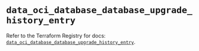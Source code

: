 # `data_oci_database_database_upgrade_history_entry`

Refer to the Terraform Registry for docs: [`data_oci_database_database_upgrade_history_entry`](https://registry.terraform.io/providers/oracle/oci/6.18.0/docs/data-sources/database_database_upgrade_history_entry).
